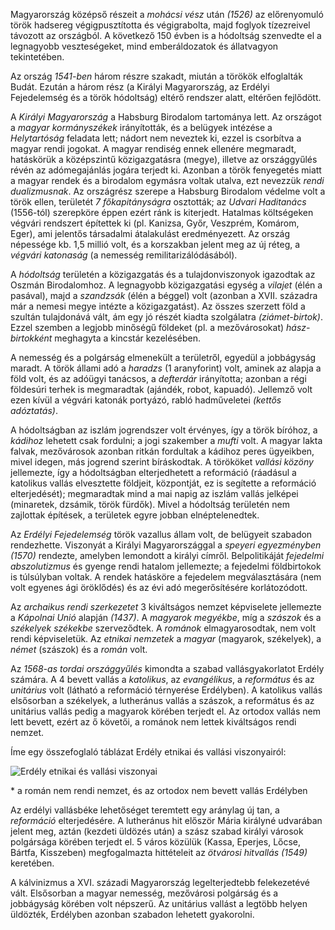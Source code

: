Magyarország középső részeit a *mohácsi vész* után *(1526)* az előrenyomuló török hadsereg végigpusztította és végigrabolta, majd foglyok tízezreivel távozott az országból. A következő 150 évben is a hódoltság szenvedte el a legnagyobb veszteségeket, mind emberáldozatok és állatvagyon tekintetében.

Az ország *1541-ben* három részre szakadt, miután a törökök elfoglalták Budát. Ezután a három rész (a Királyi Magyarország, az Erdélyi Fejedelemség és a török hódoltság) eltérő rendszer alatt, eltérően fejlődött.

A *Királyi Magyarország* a Habsburg Birodalom tartománya lett. Az országot a *magyar kormányszékek* irányították, és a belügyek intézése a *Helytartóság* feladata lett; nádort nem neveztek ki, ezzel is csorbítva a magyar rendi jogokat. A magyar rendiség ennek ellenére megmaradt, hatáskörük a középszintű közigazgatásra (megye), illetve az országgyűlés révén az adómegajánlás jogára terjedt ki. Azonban a török fenyegetés miatt a magyar rendek és a birodalom egymásra voltak utalva, ezt nevezzük *rendi dualizmusnak*. Az országrész szerepe a Habsburg Birodalom védelme volt a török ellen, területét *7 főkapitányságra* osztották; az *Udvari Haditanács* (1556-tól) szerepköre éppen ezért ránk is kiterjedt. Hatalmas költségeken végvári rendszert építettek ki (pl. Kanizsa, Győr, Veszprém, Komárom, Eger), ami jelentős társadalmi átalakulást eredményezett. Az ország népessége kb. 1,5 millió volt, és a korszakban jelent meg az új réteg, a *végvári katonaság* (a nemesség remilitarizálódásából).

A *hódoltság* területén a közigazgatás és a tulajdonviszonyok igazodtak az Oszmán Birodalomhoz. A legnagyobb közigazgatási egység a *vilajet* (élén a pasával), majd a *szandzsák* (élén a béggel) volt (azonban a XVII. századra már a nemesi megye intézte a közigazgatást). Az összes szerzett föld a szultán tulajdonává vált, ám egy jó részét kiadta szolgálatra *(ziámet-birtok)*. Ezzel szemben a legjobb minőségű földeket (pl. a mezővárosokat) *hász-birtokként* meghagyta a kincstár kezelésében.

A nemesség és a polgárság elmenekült a területről, egyedül a jobbágyság maradt. A török állami adó a *haradzs* (1 aranyforint) volt, aminek az alapja a föld volt, és az adóügyi tanácsos, a *defterdár* irányította; azonban a régi földesúri terhek is megmaradtak (ajándék, robot, kapuadó). Jellemző volt ezen kívül a végvári katonák portyázó, rabló hadműveletei *(kettős adóztatás)*.

A hódoltságban az iszlám jogrendszer volt érvényes, így a török bíróhoz, a *kádihoz* lehetett csak fordulni; a jogi szakember a *mufti* volt. A magyar lakta falvak, mezővárosok azonban ritkán fordultak a kádihoz peres ügyeikben, mivel idegen, más jogrend szerint bíráskodtak. A törököket *vallási közöny* jellemezte, így a hódoltságban elterjedhetett a reformáció (ráadásul a katolikus vallás elvesztette földjeit, központját, ez is segítette a reformáció elterjedését); megmaradtak mind a mai napig az iszlám vallás jelképei (minaretek, dzsámik, török fürdők). Mivel a hódoltság területén nem zajlottak építések, a területek egyre jobban elnéptelenedtek.

Az *Erdélyi Fejedelemség* török vazallus állam volt, de belügyeit szabadon rendezhette. Viszonyát a Királyi Magyarországgal a *speyeri egyezményben (1570)* rendezte, amelyben lemondott a királyi címről. Belpolitikáját *fejedelmi abszolutizmus* és gyenge rendi hatalom jellemezte; a fejedelmi földbirtokok is túlsúlyban voltak. A rendek hatásköre a fejedelem megválasztására (nem volt egyenes ági öröklődés) és az évi adó megerősítésére korlátozódott.

Az *archaikus rendi szerkezetet* 3 kiváltságos nemzet képviselete jellemezte a *Kápolnai Unió* alapján *(1437)*. A *magyarok megyékbe*, míg a *szászok* és a *székelyek* *székekbe* szerveződtek. A *románok* elmagyarosodtak, nem volt rendi képviseletük. Az *etnikai nemzetek* a *magyar* (magyarok, székelyek), a *német* (szászok) és a *román* volt.

Az *1568-as tordai országgyűlés* kimondta a szabad vallásgyakorlatot Erdély számára. A 4 bevett vallás a *katolikus*, az *evangélikus*, a *református* és az *unitárius* volt (látható a reformáció térnyerése Erdélyben). A katolikus vallás elsősorban a székelyek, a lutheránus vallás a szászok, a református és az unitárius vallás pedig a magyarok körében terjedt el. Az ortodox vallás nem lett bevett, ezért az ő követői, a románok nem lettek kiváltságos rendi nemzet.

Íme egy összefoglaló táblázat Erdély etnikai és vallási viszonyairól:

![Erdély etnikai és vallási viszonyai](http://i.imgur.com/FbDU1Od.png)

\* a román nem rendi nemzet, és az ortodox nem bevett vallás Erdélyben

Az erdélyi vallásbéke lehetőséget teremtett egy aránylag új tan, a *reformáció* elterjedésére. A lutheránus hit először Mária királyné udvarában jelent meg, aztán (kezdeti üldözés után) a szász szabad királyi városok polgársága körében terjedt el. 5 város közülük (Kassa, Eperjes, Lőcse, Bártfa, Kisszeben) megfogalmazta hittételeit az *ötvárosi hitvallás (1549)* keretében.

A kálvinizmus a XVI. századi Magyarország legelterjedtebb felekezetévé vált. Elsősorban a magyar nemesség, mezővárosi polgárság és a jobbágyság körében volt népszerű. Az unitárius vallást a legtöbb helyen üldözték, Erdélyben azonban szabadon lehetett gyakorolni.

